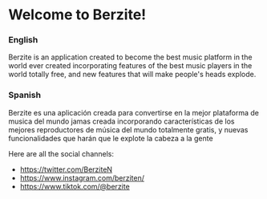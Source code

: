 
<!--

**Here are some ideas to get you started:**

🙋‍♀️ A short introduction - what is your organization all about?
🌈 Contribution guidelines - how can the community get involved?
👩‍💻 Useful resources - where can the community find your docs? Is there anything else the community should know?
🍿 Fun facts - what does your team eat for breakfast?
🧙 Remember, you can do mighty things with the power of [Markdown](https://docs.github.com/github/writing-on-github/getting-started-with-writing-and-formatting-on-github/basic-writing-and-formatting-syntax)
-->

# Welcome to Berzite!
###  English
Berzite is an application created to become the best music platform in the world ever created incorporating features of the best music players in the world totally free, and new features that will make people's heads explode.
### Spanish
Berzite es una aplicación creada para convertirse en la mejor plataforma de musica del mundo jamas creada incorporando características de los mejores reproductores de música del mundo totalmente gratis, y nuevas funcionalidades que harán que le explote la cabeza a la gente


Here are all the social channels:
- https://twitter.com/BerziteN 
- https://www.instagram.com/berziten/
- https://www.tiktok.com/@berzite

